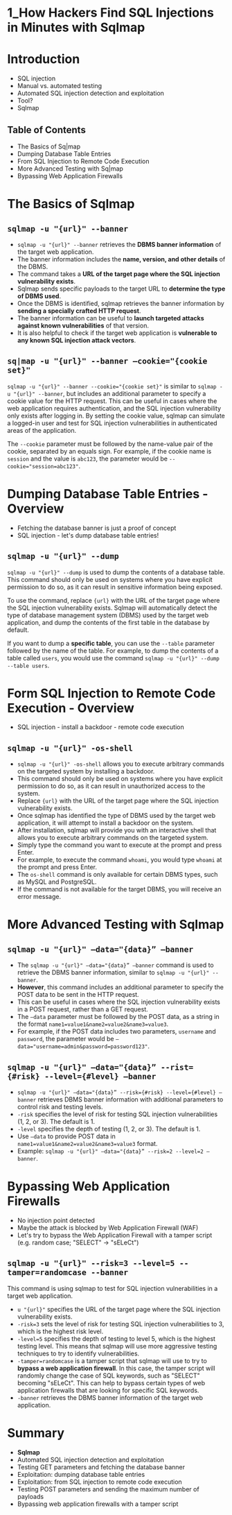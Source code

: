 # 1_How Hackers Find SQL Injections in Minutes with Sqlmap

# Introduction

- SQL injection
- Manual vs. automated testing
- Automated SQL injection detection and exploitation
- Tool?
- Sqlmap

## Table of Contents

- The Basics of Sq|map
- Dumping Database Table Entries
- From SQL Injection to Remote Code Execution
- More Advanced Testing with Sq|map
- Bypassing Web Application Firewalls

# The Basics of Sqlmap

## `sqlmap -u "{url}" --banner`

- `sqlmap -u "{url}" --banner` retrieves the **DBMS banner information** of the target web application.
- The banner information includes the **name, version, and other details** of the DBMS.
- The command takes a **URL of the target page where the SQL injection vulnerability exists**.
- Sqlmap sends specific payloads to the target URL to **determine the type of DBMS used**.
- Once the DBMS is identified, sqlmap retrieves the banner information by **sending a specially crafted HTTP request**.
- The banner information can be useful to **launch targeted attacks against known vulnerabilities** of that version.
- It is also helpful to check if the target web application is **vulnerable to any known SQL injection attack vectors**.

## `sq|map -u "{url}" --banner —cookie="{cookie set}"`

`sqlmap -u "{url}" --banner --cookie="{cookie set}"` is similar to `sqlmap -u "{url}" --banner`, but includes an additional parameter to specify a cookie value for the HTTP request. This can be useful in cases where the web application requires authentication, and the SQL injection vulnerability only exists after logging in. By setting the cookie value, sqlmap can simulate a logged-in user and test for SQL injection vulnerabilities in authenticated areas of the application.

The `--cookie` parameter must be followed by the name-value pair of the cookie, separated by an equals sign. For example, if the cookie name is `session` and the value is `abc123`, the parameter would be `--cookie="session=abc123"`.

# Dumping Database Table Entries - Overview

- Fetching the database banner is just a proof of concept
- SQL injection - let's dump database table entries!

## `sqlmap -u "{url}" --dump`

`sqlmap -u "{url}" --dump` is used to dump the contents of a database table. This command should only be used on systems where you have explicit permission to do so, as it can result in sensitive information being exposed.

To use the command, replace `{url}` with the URL of the target page where the SQL injection vulnerability exists. Sqlmap will automatically detect the type of database management system (DBMS) used by the target web application, and dump the contents of the first table in the database by default.

If you want to dump a **specific table**, you can use the `--table` parameter followed by the name of the table. For example, to dump the contents of a table called `users`, you would use the command `sqlmap -u "{url}" --dump --table users`.

# Form SQL Injection to Remote Code Execution - Overview

- SQL injection - install a backdoor - remote code execution

## `sqlmap -u "{url}" -os-shell`

- `sqlmap -u "{url}" -os-shell` allows you to execute arbitrary commands on the targeted system by installing a backdoor.
- This command should only be used on systems where you have explicit permission to do so, as it can result in unauthorized access to the system.
- Replace `{url}` with the URL of the target page where the SQL injection vulnerability exists.
- Once sqlmap has identified the type of DBMS used by the target web application, it will attempt to install a backdoor on the system.
- After installation, sqlmap will provide you with an interactive shell that allows you to execute arbitrary commands on the targeted system.
- Simply type the command you want to execute at the prompt and press Enter.
- For example, to execute the command `whoami`, you would type `whoami` at the prompt and press Enter.
- The `os-shell` command is only available for certain DBMS types, such as MySQL and PostgreSQL.
- If the command is not available for the target DBMS, you will receive an error message.

# More Advanced Testing with Sqlmap

## `sqlmap -u "{url}" —data="{data}” —banner`

- The `sqlmap -u "{url}" —data="{data}” —banner` command is used to retrieve the DBMS banner information, similar to `sqlmap -u "{url}" --banner`.
- **However**, this command includes an additional parameter to specify the POST data to be sent in the HTTP request.
- This can be useful in cases where the SQL injection vulnerability exists in a POST request, rather than a GET request.
- The `—data` parameter must be followed by the POST data, as a string in the format `name1=value1&name2=value2&name3=value3`.
- For example, if the POST data includes two parameters, `username` and `password`, the parameter would be `—data="username=admin&password=password123"`.

## `sqlmap -u "{url}" —data="{data}” --rist={#risk} --level={#level} —banner`

- `sqlmap -u "{url}" —data="{data}” --risk={#risk} --level={#level} —banner` retrieves DBMS banner information with additional parameters to control risk and testing levels.
- `-risk` specifies the level of risk for testing SQL injection vulnerabilities (1, 2, or 3). The default is 1.
- `-level` specifies the depth of testing (1, 2, or 3). The default is 1.
- Use `—data` to provide POST data in `name1=value1&name2=value2&name3=value3` format.
- Example: `sqlmap -u "{url}" —data="{data}” --risk=2 --level=2 —banner`.

# Bypassing Web Application Firewalls

- No injection point detected
- Maybe the attack is blocked by Web Application Firewall (WAF)
- Let's try to bypass the Web Application Firewall with a tamper script (e.g. random case; "SELECT" -> "sELeCt")

## `sqlmap -u "{url}" --risk=3 --level=5 --tamper=randomcase --banner`

This command is using sqlmap to test for SQL injection vulnerabilities in a target web application.

- `u "{url}"` specifies the URL of the target page where the SQL injection vulnerability exists.
- `-risk=3` sets the level of risk for testing SQL injection vulnerabilities to 3, which is the highest risk level.
- `-level=5` specifies the depth of testing to level 5, which is the highest testing level. This means that sqlmap will use more aggressive testing techniques to try to identify vulnerabilities.
- `-tamper=randomcase` is a tamper script that sqlmap will use to try to **bypass a web application firewall**. In this case, the tamper script will randomly change the case of SQL keywords, such as "SELECT" becoming "sELeCt". This can help to bypass certain types of web application firewalls that are looking for specific SQL keywords.
- `-banner` retrieves the DBMS banner information of the target web application.

# Summary

- **Sqlmap**
- Automated SQL injection detection and exploitation
- Testing GET parameters and fetching the database banner
- Exploitation: dumping database table entries
- Exploitation: from SQL injection to remote code execution
- Testing POST parameters and sending the maximum number of payloads
- Bypassing web application firewalls with a tamper script